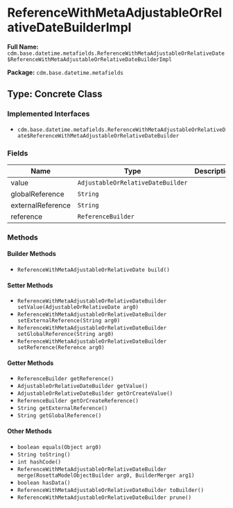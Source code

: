 # ReferenceWithMetaAdjustableOrRelativeDateBuilderImpl

**Full Name:** `cdm.base.datetime.metafields.ReferenceWithMetaAdjustableOrRelativeDate$ReferenceWithMetaAdjustableOrRelativeDateBuilderImpl`

**Package:** `cdm.base.datetime.metafields`

## Type: Concrete Class

### Implemented Interfaces

- `cdm.base.datetime.metafields.ReferenceWithMetaAdjustableOrRelativeDate$ReferenceWithMetaAdjustableOrRelativeDateBuilder`

### Fields

| Name | Type | Description |
|------|------|-------------|
| value | `AdjustableOrRelativeDateBuilder` |  |
| globalReference | `String` |  |
| externalReference | `String` |  |
| reference | `ReferenceBuilder` |  |

### Methods

#### Builder Methods

- `ReferenceWithMetaAdjustableOrRelativeDate build()`

#### Setter Methods

- `ReferenceWithMetaAdjustableOrRelativeDateBuilder setValue(AdjustableOrRelativeDate arg0)`
- `ReferenceWithMetaAdjustableOrRelativeDateBuilder setExternalReference(String arg0)`
- `ReferenceWithMetaAdjustableOrRelativeDateBuilder setGlobalReference(String arg0)`
- `ReferenceWithMetaAdjustableOrRelativeDateBuilder setReference(Reference arg0)`

#### Getter Methods

- `ReferenceBuilder getReference()`
- `AdjustableOrRelativeDateBuilder getValue()`
- `AdjustableOrRelativeDateBuilder getOrCreateValue()`
- `ReferenceBuilder getOrCreateReference()`
- `String getExternalReference()`
- `String getGlobalReference()`

#### Other Methods

- `boolean equals(Object arg0)`
- `String toString()`
- `int hashCode()`
- `ReferenceWithMetaAdjustableOrRelativeDateBuilder merge(RosettaModelObjectBuilder arg0, BuilderMerger arg1)`
- `boolean hasData()`
- `ReferenceWithMetaAdjustableOrRelativeDateBuilder toBuilder()`
- `ReferenceWithMetaAdjustableOrRelativeDateBuilder prune()`

